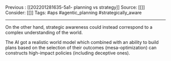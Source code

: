 Previous : [[202201281635-5a1- planning vs strategy]]
Source: [[]]
Consider: [[]]
Tags: #aps #agentic_planning  #strategically_aware
______________

On the other hand, strategic awareness could instead correspond to a complex understanding of the world. 

The AI got a realistic world model which combined with an ability to build plans based on the selection of their outcomes (mesa-optimization) can constructs high-impact policies (including deceptive ones).